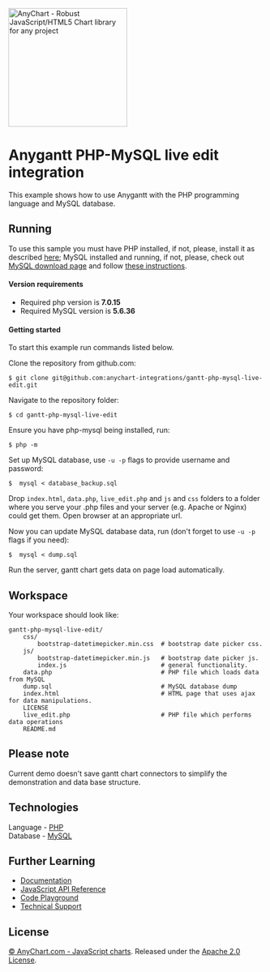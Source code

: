 [<img src="https://cdn.anychart.com/images/logo-transparent-segoe.png?2" width="234px" alt="AnyChart - Robust JavaScript/HTML5 Chart library for any project">](https://anychart.com)
# Anygantt PHP-MySQL live edit integration

This example shows how to use Anygantt with the PHP programming language
and MySQL database.

## Running

To use this sample you must have PHP installed, if not, please,
install it as described [here](http://php.net/manual/en/faq.installation.php);
MySQL installed and running, if not, please, check out
[MySQL download page](https://dev.mysql.com/downloads/installer/) 
and follow [these instructions](http://dev.mysql.com/doc/refman/5.7/en/installing.html).

#### Version requirements
 - Required php version is **7.0.15**
 - Required MySQL version is **5.6.36** 


#### Getting started
To start this example run commands listed below.

Clone the repository from github.com:
```
$ git clone git@github.com:anychart-integrations/gantt-php-mysql-live-edit.git
```

Navigate to the repository folder:
```
$ cd gantt-php-mysql-live-edit
```

Ensure you have php-mysql being installed, run:
```
$ php -m
```

Set up MySQL database, use `-u -p` flags to provide username and password:
```
$  mysql < database_backup.sql
```

Drop `index.html`, `data.php`, `live_edit.php` and `js` and `css` folders
to a folder where you serve your .php files and your server
(e.g. Apache or Nginx) could get them.
Open browser at an appropriate url.

Now you can update MySQL database data, run
(don't forget to use `-u -p` flags if you need):
```
$  mysql < dump.sql
```
Run the server, gantt chart gets data on page load automatically.

## Workspace
Your workspace should look like:
```
gantt-php-mysql-live-edit/
    css/
        bootstrap-datetimepicker.min.css  # bootstrap date picker css.
    js/
        bootstrap-datetimepicker.min.js   # bootstrap date picker js.
        index.js                          # general functionality.
    data.php                              # PHP file which loads data from MySQL
    dump.sql                              # MySQL database dump
    index.html                            # HTML page that uses ajax for data manipulations.
    LICENSE
    live_edit.php                         # PHP file which performs data operations
    README.md
```

## Please note
Current demo doesn't save gantt chart connectors to simplify the demonstration and 
data base structure.


## Technologies
Language - [PHP](http://php.net)<br />
Database - [MySQL](https://www.mysql.com/)<br />

## Further Learning
* [Documentation](https://docs.anychart.com)
* [JavaScript API Reference](https://api.anychart.com)
* [Code Playground](https://playground.anychart.com)
* [Technical Support](https://anychart.com/support)

## License
[© AnyChart.com - JavaScript charts](http://www.anychart.com).
Released under the [Apache 2.0 License](https://github.com/anychart-integrations/php-mysql-template/blob/master/LICENSE).